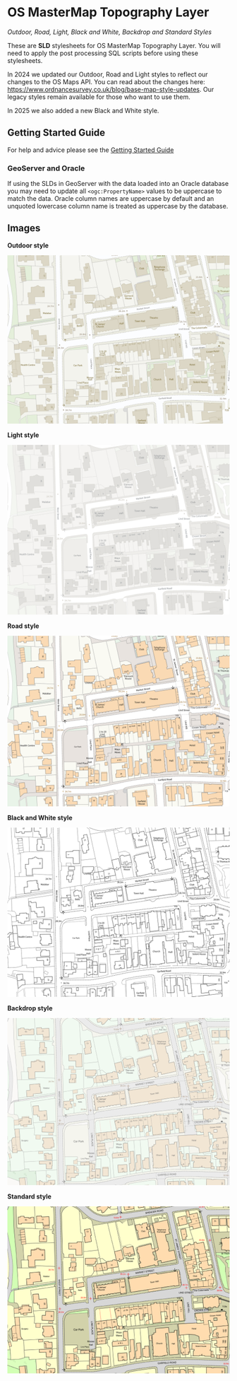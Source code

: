 # OS MasterMap Topography Layer
*Outdoor, Road, Light, Black and White, Backdrop and Standard Styles*

These are **SLD** stylesheets for OS MasterMap Topography Layer. You will need to apply the post processing SQL scripts before using these stylesheets.

In 2024 we updated our Outdoor, Road and Light styles to reflect our changes to the OS Maps API. You can read about the changes here: https://www.ordnancesurvey.co.uk/blog/base-map-style-updates. Our legacy styles remain available for those who want to use them.

In 2025 we also added a new Black and White style.

## Getting Started Guide

For help and advice please see the [Getting Started Guide](https://github.com/OrdnanceSurvey/OSMM-Topography-Layer-stylesheets/blob/master/Getting%20Started%20Guide%20-%20Styling%20OSMM%20Topography%20Layer.pdf)

### GeoServer and Oracle

If using the SLDs in GeoServer with the data loaded into an Oracle database you may need to update all `<ogc:PropertyName>` values to be uppercase to match the data. Oracle column names are uppercase by default and an unquoted lowercase column name is treated as uppercase by the database.

## Images

**Outdoor style**

![Outdoor style](https://github.com/OrdnanceSurvey/OSMM-Topography-Layer-stylesheets/blob/2427903f608a6cc14f2eb665831f33361a73ac4c/Schema%20version%209/Stylesheets/GML%20stylesheets/Geoserver%20stylesheets%20(SLD)/images/Outdoor-2.png)


**Light style**

![Light style](https://github.com/OrdnanceSurvey/OSMM-Topography-Layer-stylesheets/blob/2427903f608a6cc14f2eb665831f33361a73ac4c/Schema%20version%209/Stylesheets/GML%20stylesheets/Geoserver%20stylesheets%20(SLD)/images/Light-2.png)


**Road style**

![Road style](https://github.com/OrdnanceSurvey/OSMM-Topography-Layer-stylesheets/blob/2427903f608a6cc14f2eb665831f33361a73ac4c/Schema%20version%209/Stylesheets/GML%20stylesheets/Geoserver%20stylesheets%20(SLD)/images/Road-1.png)


**Black and White style**

![Black and White style](https://github.com/OrdnanceSurvey/OSMM-Topography-Layer-stylesheets/blob/66b093f6ab1260cd760472444c68aedf9e29cf56/Schema%20version%209/Stylesheets/GML%20stylesheets/Geoserver%20stylesheets%20(SLD)/images/Black%20and%20White.png)


**Backdrop style**

![Backdrop style](https://github.com/OrdnanceSurvey/OSMM-Topography-Layer-stylesheets/blob/master/Schema%20version%209/Stylesheets/GML%20stylesheets/QGIS%20stylesheets%20(QML)/images/Backdrop-1.png)


**Standard style**

![Standard style](https://github.com/OrdnanceSurvey/OSMM-Topography-Layer-stylesheets/blob/master/Schema%20version%209/Stylesheets/GML%20stylesheets/QGIS%20stylesheets%20(QML)/images/Standard-1.png)



